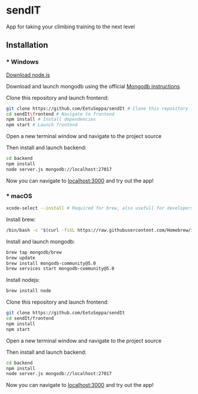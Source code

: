 # sendIT 

App for taking your climbing training to the next level  

## Installation

### * Windows  
[Download node.js](https://nodejs.org/en/download/) 
 
Download and launch mongodb using the official [Mongodb instructions](https://www.mongodb.com/try/download/community)

Clone this repository and launch frontend:
```bash
git clone https://github.com/EetuSeppa/sendIt # Clone this repository
cd sendIt\frontend # Navigate to frontend
npm install # Install dependencies
npm start # Launch frontend
``` 

Open a new terminal window and navigate to the project source  

Then install and launch backend:
```bash
cd backend
npm install
node server.js mongodb://localhost:27017
```

Now you can navigate to [localhost:3000](http://localhost:3000) and try out the app! 

### * macOS 

```bash
xcode-select --install # Required for brew, also usefull for developers
```

Install brew:
```bash
/bin/bash -c "$(curl -fsSL https://raw.githubusercontent.com/Homebrew/install/HEAD/install.sh)"
``` 

Install and launch mongodb:
```bash
brew tap mongodb/brew
brew update
brew install mongodb-community@5.0
brew services start mongodb-community@5.0
``` 

Install nodejs:
```bash
brew install node
``` 

Clone this repository and launch frontend:
```bash
git clone https://github.com/EetuSeppa/sendIt
cd sendIt/frontend
npm install 
npm start
``` 

Open a new terminal window and navigate to the project source  

Then install and launch backend:
```bash
cd backend
npm install
node server.js mongodb://localhost:27017
```

Now you can navigate to [localhost:3000](http://localhost:3000) and try out the app! 



